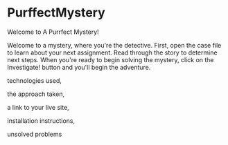 # PurffectMystery

Welcome to A Purrfect Mystery!

Welcome to a mystery, where you're the detective. First, open the case file to learn about your next assignment. Read through the story to determine next steps. When you're ready to begin solving the mystery, click on the Investigate! button and you'll begin the adventure. 



technologies used, 

the approach taken, 

a link to your live site, 

installation instructions, 

unsolved problems
